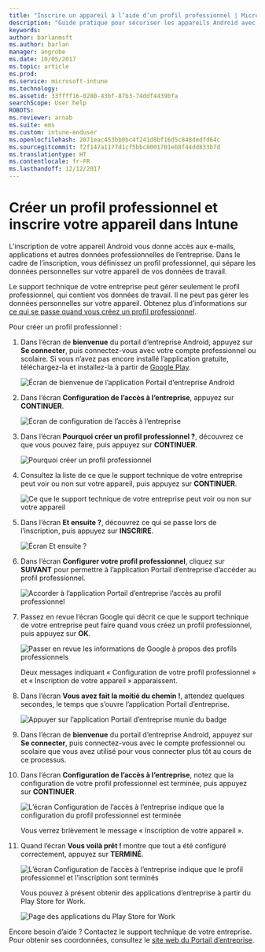 ```yaml
---
title: "Inscrire un appareil à l’aide d’un profil professionnel | Microsoft Docs"
description: "Guide pratique pour sécuriser les appareils Android avec des profils professionnels."
keywords: 
author: barlanmsft
ms.author: barlan
manager: angrobe
ms.date: 10/05/2017
ms.topic: article
ms.prod: 
ms.service: microsoft-intune
ms.technology: 
ms.assetid: 33ffff16-0280-43bf-87b3-74ddf4439bfa
searchScope: User help
ROBOTS: 
ms.reviewer: arnab
ms.suite: ems
ms.custom: intune-enduser
ms.openlocfilehash: 2071eac453bb0bc4f241d8bf16d5c848dedfd64c
ms.sourcegitcommit: f2f147a1177d1cf5bbc8001701eb8f44dd833b7d
ms.translationtype: HT
ms.contentlocale: fr-FR
ms.lasthandoff: 12/12/2017
---
```

# <a name="create-a-work-profile-and-enroll-your-device-in-intune"></a>Créer un profil professionnel et inscrire votre appareil dans Intune

L’inscription de votre appareil Android vous donne accès aux e-mails, applications et autres données professionnelles de l’entreprise. Dans le cadre de l’inscription, vous définissez un profil professionnel, qui sépare les données personnelles sur votre appareil de vos données de travail.

Le support technique de votre entreprise peut gérer seulement le profil professionnel, qui contient vos données de travail. Il ne peut pas gérer les données personnelles sur votre appareil. Obtenez plus d’informations sur [ce qui se passe quand vous créez un profil professionnel](what-happens-when-you-create-a-work-profile-android.md).

Pour créer un profil professionnel :

1.  Dans l’écran de **bienvenue** du portail d’entreprise Android, appuyez sur **Se connecter**, puis connectez-vous avec votre compte professionnel ou scolaire. Si vous n’avez pas encore installé l’application gratuite, téléchargez-la et installez-la à partir de [Google Play](http://play.google.com/store/apps/details?id=com.microsoft.windowsintune.companyportal).

    ![Écran de bienvenue de l’application Portail d’entreprise Android](./media/and-enroll-0-welcome-screen.png)

2. Dans l’écran **Configuration de l’accès à l’entreprise**, appuyez sur **CONTINUER**.

    ![Écran de configuration de l’accès à l’entreprise](/intune/media/android_cp_enroll_01_1709_new.png)

3.  Dans l’écran **Pourquoi créer un profil professionnel ?**, découvrez ce que vous pouvez faire, puis appuyez sur **CONTINUER**.

    ![Pourquoi créer un profil professionnel](./media/andr-afw-why-create-a-work-profile.png)

4.  Consultez la liste de ce que le support technique de votre entreprise peut voir ou non sur votre appareil, puis appuyez sur **CONTINUER**.

    ![Ce que le support technique de votre entreprise peut voir ou non sur votre appareil](/intune/media/android_cp_enroll_02_after_1710.png)

5.  Dans l’écran **Et ensuite ?**, découvrez ce qui se passe lors de l’inscription, puis appuyez sur **INSCRIRE**.

    ![Écran Et ensuite ?](/intune/media/android_work_cp_enroll_03_after_1710.png)

6. Dans l’écran **Configurer votre profil professionnel**, cliquez sur **SUIVANT** pour permettre à l’application Portail d’entreprise d’accéder au profil professionnel.

    ![Accorder à l’application Portail d’entreprise l’accès au profil professionnel](./media/andr-afw-tap-next-to-set-up-work-profile.png)

7. Passez en revue l’écran Google qui décrit ce que le support technique de votre entreprise peut faire quand vous créez un profil professionnel, puis appuyez sur **OK**.

    ![Passer en revue les informations de Google à propos des profils professionnels](./media/andr-afw-google-screen-what-it-can-do.png)

    Deux messages indiquant « Configuration de votre profil professionnel » et « Inscription de votre appareil » apparaissent.

8. Dans l’écran **Vous avez fait la moitié du chemin !**, attendez quelques secondes, le temps que s’ouvre l’application Portail d’entreprise.

    ![Appuyer sur l’application Portail d’entreprise munie du badge](./media/andr-afw-tap-work-badged-company-portal-icon2.png)

9. Dans l’écran de **bienvenue** du portail d’entreprise Android, appuyez sur **Se connecter**, puis connectez-vous avec le compte professionnel ou scolaire que vous avez utilisé pour vous connecter plus tôt au cours de ce processus.

10. Dans l’écran **Configuration de l’accès à l’entreprise**, notez que la configuration de votre profil professionnel est terminée, puis appuyez sur **CONTINUER**.

    ![L’écran Configuration de l’accès à l’entreprise indique que la configuration du profil professionnel est terminée](./media/andr-afw-work-profile-now-set-up.png)

    Vous verrez brièvement le message « Inscription de votre appareil ».

11. Quand l’écran **Vous voilà prêt !** montre que tout a été configuré correctement, appuyez sur **TERMINÉ**.

    ![L’écran Configuration de l’accès à l’entreprise indique que le profil professionnel et l’inscription sont terminés](/intune/media/android_work_cp_enroll_04_after_1710.png)

    Vous pouvez à présent obtenir des applications d’entreprise à partir du Play Store for Work.

    ![Page des applications du Play Store for Work](./media/andr-afw-tap-work-play-store-icon.png)

Encore besoin d’aide ? Contactez le support technique de votre entreprise. Pour obtenir ses coordonnées, consultez le [site web du Portail d’entreprise](https://portal.manage.microsoft.com#HelpDeskDialog).
